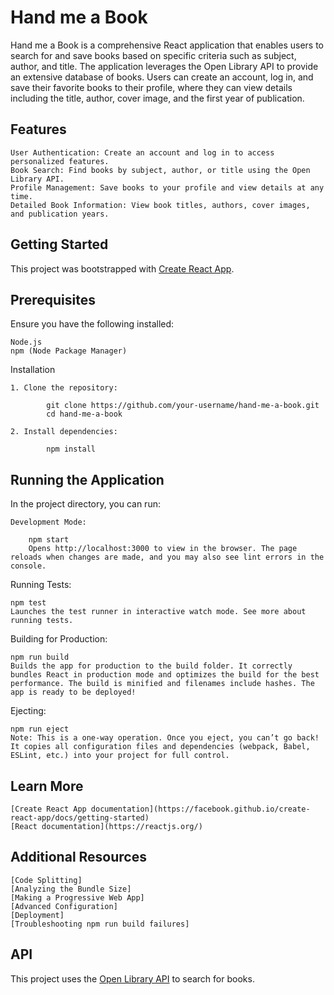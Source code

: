 # Hand me a Book

Hand me a Book is a comprehensive React application that enables users to search for and save books based on specific criteria such as subject, author, and title. The application leverages the Open Library API to provide an extensive database of books. Users can create an account, log in, and save their favorite books to their profile, where they can view details including the title, author, cover image, and the first year of publication.

## Features

    User Authentication: Create an account and log in to access personalized features.
    Book Search: Find books by subject, author, or title using the Open Library API.
    Profile Management: Save books to your profile and view details at any time.
    Detailed Book Information: View book titles, authors, cover images, and publication years.

## Getting Started

This project was bootstrapped with [Create React App](https://github.com/facebook/create-react-app).

## Prerequisites

Ensure you have the following installed:

    Node.js
    npm (Node Package Manager)

Installation

    1. Clone the repository:

            git clone https://github.com/your-username/hand-me-a-book.git
            cd hand-me-a-book

    2. Install dependencies:

            npm install

## Running the Application

In the project directory, you can run:

    Development Mode:

        npm start
        Opens http://localhost:3000 to view in the browser. The page reloads when changes are made, and you may also see lint errors in the console.

Running Tests:

    npm test
    Launches the test runner in interactive watch mode. See more about running tests.

Building for Production:

    npm run build
    Builds the app for production to the build folder. It correctly bundles React in production mode and optimizes the build for the best performance. The build is minified and filenames include hashes. The app is ready to be deployed!

Ejecting:

    npm run eject
    Note: This is a one-way operation. Once you eject, you can’t go back! It copies all configuration files and dependencies (webpack, Babel, ESLint, etc.) into your project for full control.

## Learn More

    [Create React App documentation](https://facebook.github.io/create-react-app/docs/getting-started)
    [React documentation](https://reactjs.org/)

## Additional Resources

    [Code Splitting]
    [Analyzing the Bundle Size]
    [Making a Progressive Web App]
    [Advanced Configuration]
    [Deployment]
    [Troubleshooting npm run build failures]

## API

This project uses the [Open Library API](https://openlibrary.org/dev/docs/api/search) to search for books.